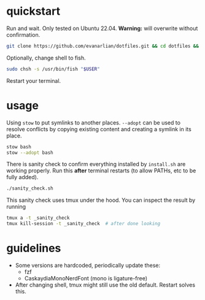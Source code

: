 # quickstart
Run and wait. Only tested on Ubuntu 22.04. **Warning:** will overwrite without confirmation.
```bash
git clone https://github.com/evanarlian/dotfiles.git && cd dotfiles && sudo apt update && ./install.sh
```
Optionally, change shell to fish.
```bash
sudo chsh -s /usr/bin/fish "$USER"
```
Restart your terminal.

# usage
Using `stow` to put symlinks to another places. `--adopt` can be used to resolve conflicts by copying existing content and creating a symlink in its place.
```bash
stow bash  
stow --adopt bash
```
There is sanity check to confirm everything installed by `install.sh` are working properly. Run this **after** terminal restarts (to allow PATHs, etc to be fully added).
```bash
./sanity_check.sh
```
This sanity check uses tmux under the hood. You can inspect the result by running
```bash
tmux a -t _sanity_check
tmux kill-session -t _sanity_check  # after done looking
```

# guidelines
* Some versions are hardcoded, periodically update these:
    * fzf
    * CaskaydiaMonoNerdFont (mono is ligature-free)
* After changing shell, tmux might still use the old default. Restart solves this.
